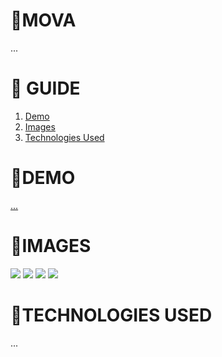 # **📂MOVA**

...

# **📑 GUIDE**

<ol>
     <li><a href="#demo">Demo</a></li>
     <li><a href="#images">Images</a></li>
     <li><a href="#technologies-used">Technologies Used</a></li>
</ol>

# **🚀DEMO**

[...](...)

# **📸IMAGES**

![](https://res.cloudinary.com/dos3i5jqy/image/upload/v1691606783/layers/mova/mockup_o0qn3k.jpg)
![](https://res.cloudinary.com/dos3i5jqy/image/upload/v1691606783/layers/mova/mockup2_ythwwi.jpg)
![](https://res.cloudinary.com/dos3i5jqy/image/upload/v1691606783/layers/mova/mockup3_tjmem6.jpg)
![](https://res.cloudinary.com/dos3i5jqy/image/upload/v1691606782/layers/mova/mockup4_ufsyib.jpg)

# **💬TECHNOLOGIES USED**

...

